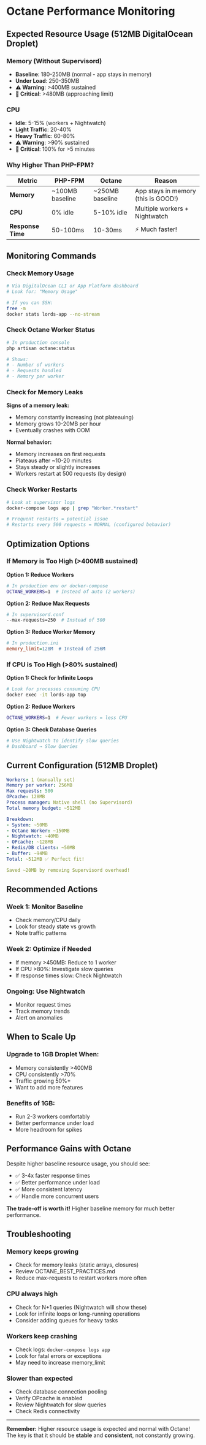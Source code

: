 # Octane Performance Monitoring

## Expected Resource Usage (512MB DigitalOcean Droplet)

### Memory (Without Supervisord)
- **Baseline**: 180-250MB (normal - app stays in memory)
- **Under Load**: 250-350MB
- **⚠️ Warning**: >400MB sustained
- **🚨 Critical**: >480MB (approaching limit)

### CPU
- **Idle**: 5-15% (workers + Nightwatch)
- **Light Traffic**: 20-40%
- **Heavy Traffic**: 60-80%
- **⚠️ Warning**: >90% sustained
- **🚨 Critical**: 100% for >5 minutes

### Why Higher Than PHP-FPM?

| Metric | PHP-FPM | Octane | Reason |
|--------|---------|--------|--------|
| **Memory** | ~100MB baseline | ~250MB baseline | App stays in memory (this is GOOD!) |
| **CPU** | 0% idle | 5-10% idle | Multiple workers + Nightwatch |
| **Response Time** | 50-100ms | 10-30ms | ⚡ Much faster! |

## Monitoring Commands

### Check Memory Usage
```bash
# Via DigitalOcean CLI or App Platform dashboard
# Look for: "Memory Usage"

# If you can SSH:
free -m
docker stats lords-app --no-stream
```

### Check Octane Worker Status
```bash
# In production console
php artisan octane:status

# Shows:
# - Number of workers
# - Requests handled
# - Memory per worker
```

### Check for Memory Leaks

**Signs of a memory leak:**
- Memory constantly increasing (not plateauing)
- Memory grows 10-20MB per hour
- Eventually crashes with OOM

**Normal behavior:**
- Memory increases on first requests
- Plateaus after ~10-20 minutes
- Stays steady or slightly increases
- Workers restart at 500 requests (by design)

### Check Worker Restarts
```bash
# Look at supervisor logs
docker-compose logs app | grep "Worker.*restart"

# Frequent restarts = potential issue
# Restarts every 500 requests = NORMAL (configured behavior)
```

## Optimization Options

### If Memory is Too High (>400MB sustained)

**Option 1: Reduce Workers**
```bash
# In production env or docker-compose
OCTANE_WORKERS=1  # Instead of auto (2 workers)
```

**Option 2: Reduce Max Requests**
```bash
# In supervisord.conf
--max-requests=250  # Instead of 500
```

**Option 3: Reduce Worker Memory**
```ini
# In production.ini
memory_limit=128M  # Instead of 256M
```

### If CPU is Too High (>80% sustained)

**Option 1: Check for Infinite Loops**
```bash
# Look for processes consuming CPU
docker exec -it lords-app top
```

**Option 2: Reduce Workers**
```bash
OCTANE_WORKERS=1  # Fewer workers = less CPU
```

**Option 3: Check Database Queries**
```bash
# Use Nightwatch to identify slow queries
# Dashboard → Slow Queries
```

## Current Configuration (512MB Droplet)

```yaml
Workers: 1 (manually set)
Memory per worker: 256MB
Max requests: 500
OPcache: 128MB
Process manager: Native shell (no Supervisord)
Total memory budget: ~512MB

Breakdown:
- System: ~50MB
- Octane Worker: ~150MB
- Nightwatch: ~40MB
- OPcache: ~128MB
- Redis/DB clients: ~50MB
- Buffer: ~94MB
Total: ~512MB ✅ Perfect fit!

Saved ~20MB by removing Supervisord overhead!
```

## Recommended Actions

### Week 1: Monitor Baseline
- Check memory/CPU daily
- Look for steady state vs growth
- Note traffic patterns

### Week 2: Optimize if Needed
- If memory >450MB: Reduce to 1 worker
- If CPU >80%: Investigate slow queries
- If response times slow: Check Nightwatch

### Ongoing: Use Nightwatch
- Monitor request times
- Track memory trends
- Alert on anomalies

## When to Scale Up

### Upgrade to 1GB Droplet When:
- Memory consistently >400MB
- CPU consistently >70%
- Traffic growing 50%+
- Want to add more features

### Benefits of 1GB:
- Run 2-3 workers comfortably
- Better performance under load
- More headroom for spikes

## Performance Gains with Octane

Despite higher baseline resource usage, you should see:
- ✅ 3-4x faster response times
- ✅ Better performance under load
- ✅ More consistent latency
- ✅ Handle more concurrent users

**The trade-off is worth it!** Higher baseline memory for much better performance.

## Troubleshooting

### Memory keeps growing
- Check for memory leaks (static arrays, closures)
- Review OCTANE_BEST_PRACTICES.md
- Reduce max-requests to restart workers more often

### CPU always high
- Check for N+1 queries (Nightwatch will show these)
- Look for infinite loops or long-running operations
- Consider adding queues for heavy tasks

### Workers keep crashing
- Check logs: `docker-compose logs app`
- Look for fatal errors or exceptions
- May need to increase memory_limit

### Slower than expected
- Check database connection pooling
- Verify OPcache is enabled
- Review Nightwatch for slow queries
- Check Redis connectivity

---

**Remember:** Higher resource usage is expected and normal with Octane!
The key is that it should be **stable** and **consistent**, not constantly growing.
